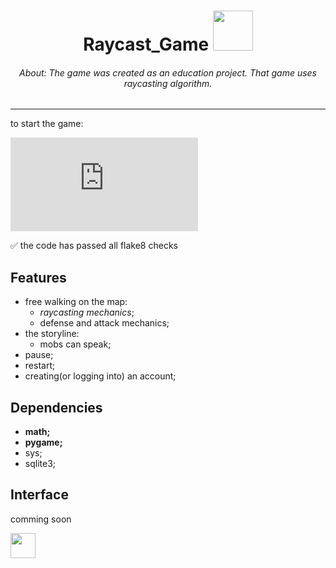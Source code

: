<h1 align="center"> Raycast_Game <img src="https://media.tenor.com/JJ_is357rXYAAAAd/spike-monkey-typing.gif" height="64"/></h1>
<h6 align="center"><i>About: The game was created as an education project. That game uses raycasting algorithm.</i></h6>
<hr>
to start the game:

[![Typing SVG](https://readme-typing-svg.herokuapp.com?color=%2336BCF7&lines=>+python+main.py)](https://git.io/typing-svg)

:white_check_mark: the code has passed all flake8 checks

## Features

- free walking on the map:
  - *raycasting mechanics*;
  - defense and attack mechanics;
- the storyline:
  - mobs can speak;
- pause;
- restart;
- creating(or logging into) an account;

## Dependencies
- **math;**
- **pygame;**
- sys;
- sqlite3;
  
## Interface
comming soon

<a href="mailto:drredkina11@gmail.com&cc=drredkina11@gmail.com?body=Привет!subject=About your RayCasting game.">
  <img src="https://github.com/blackcater/blackcater/raw/main/images/social-gmail.svg" height="40" />
</a>
